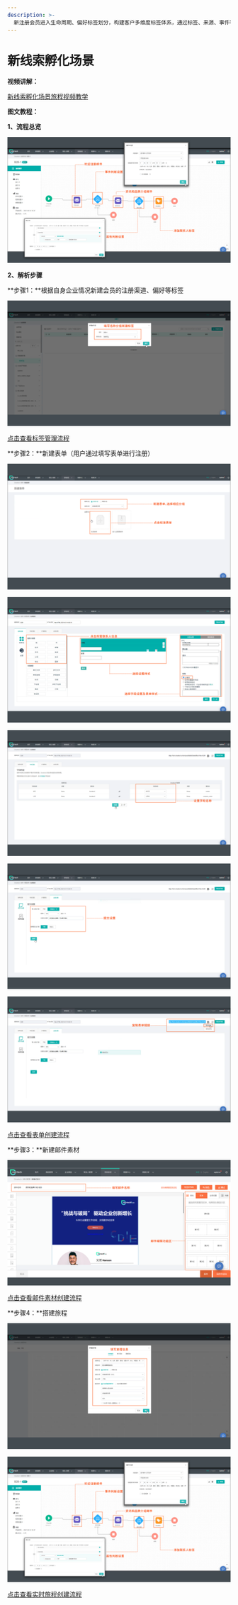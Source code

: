 ```yaml
---
description: >-
  新注册会员进入生命周期、偏好标签划分，构建客户多维度标签体系，通过标签、来源、事件等指标完善用户画像，根据多场景下的客户行为数据，精准客户分层，提升运营效率。
---
```


# 新线索孵化场景

**视频讲解：**

[新线索孵化场景旅程视频教学](https://dmartech.oss-cn-shanghai.aliyuncs.com/help/B2B%E8%A1%8C%E4%B8%9A-%E5%9C%BA%E6%99%AF%E6%95%99%E7%A8%8B/1-%E6%96%B0%E7%BA%BF%E7%B4%A2%E5%AD%B5%E5%8C%96%E5%9C%BA%E6%99%AF/2-%E8%A7%86%E9%A2%91/1-2%E6%96%B0%E7%BA%BF%E7%B4%A2%E6%BF%80%E6%B4%BB.mp4)

**图文教程：**

**1、流程总览**

![](../../.gitbook/assets/0%20%281%29.png)

**2、解析步骤**

**步骤1：**根据自身企业情况新建会员的注册渠道、偏好等标签

![\(&#x6570;&#x636E;&#x4E2D;&#x5FC3;-&#x6807;&#x7B7E;&#x7BA1;&#x7406;-&#x65B0;&#x5EFA;&#x6807;&#x7B7E;&#xFF09;](../../.gitbook/assets/1%20%285%29.png)

[点击查看标签管理流程](https://doc.dmartech.cn/shu-ju-zhong-xin/shu-ju-guan-li/biao-qian-guan-li)

**步骤2：**新建表单（用户通过填写表单进行注册）

![\(&#x8425;&#x9500;&#x65C5;&#x7A0B;-&#x8868;&#x5355;-&#x65B0;&#x5EFA;&#x8868;&#x5355;&#xFF09;](../../.gitbook/assets/2%20%2811%29.png)

![\(&#x8425;&#x9500;&#x65C5;&#x7A0B;-&#x8868;&#x5355;-&#x7F16;&#x8F91;&#x8868;&#x5355;&#xFF09;](../../.gitbook/assets/3%20%285%29.png)

![\(&#x8425;&#x9500;&#x65C5;&#x7A0B;-&#x8868;&#x5355;-&#x4FDD;&#x5B58;&#x8868;&#x5355;&#xFF09;](../../.gitbook/assets/4%20%284%29.png)

![\(&#x8425;&#x9500;&#x65C5;&#x7A0B;-&#x8868;&#x5355;-&#x4FDD;&#x5B58;&#x8868;&#x5355;&#xFF09;](../../.gitbook/assets/5%20%284%29.png)

![\(&#x8425;&#x9500;&#x65C5;&#x7A0B;-&#x8868;&#x5355;-&#x4FDD;&#x5B58;&#x8868;&#x5355;&#xFF09;](../../.gitbook/assets/6%20%286%29.png)

[点击查看表单创建流程](https://doc.dmartech.cn/ying-xiao-lv-cheng/biao-dan)

**步骤3：**新建邮件素材

![\(&#x8425;&#x9500;&#x65C5;&#x7A0B;-&#x7D20;&#x6750;-&#x65B0;&#x5EFA;&#x90AE;&#x4EF6;&#x7D20;&#x6750;&#xFF09;](../../.gitbook/assets/7%20%288%29.png)

[点击查看邮件素材创建流程](https://doc.dmartech.cn/ying-xiao-lv-cheng/su-cai)

**步骤4：**搭建旅程

![\(&#x8425;&#x9500;&#x65C5;&#x7A0B;-&#x8425;&#x9500;&#x65C5;&#x7A0B;-&#x521B;&#x5EFA;&#x5B9E;&#x65F6;&#x65C5;&#x7A0B;&#xFF09;](../../.gitbook/assets/8%20%286%29.png)

![\(&#x8425;&#x9500;&#x65C5;&#x7A0B;-&#x8425;&#x9500;&#x65C5;&#x7A0B;-&#x7F16;&#x8F91;&#x5B9E;&#x65F6;&#x65C5;&#x7A0B;&#xFF09;](../../.gitbook/assets/9%20%285%29.png)

[点击查看实时旅程创建流程](https://doc.dmartech.cn/ying-xiao-lv-cheng/ying-xiao-lv-cheng-1)

